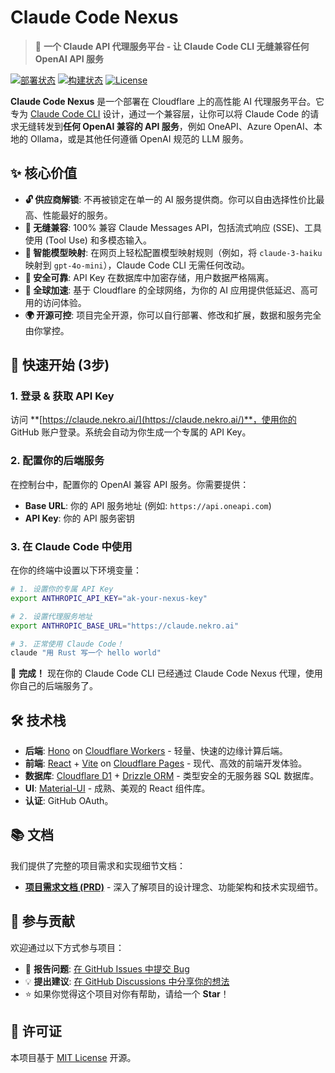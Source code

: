 # Claude Code Nexus

> 🤖 **一个 Claude API 代理服务平台 - 让 Claude Code CLI 无缝兼容任何 OpenAI API 服务**

[![部署状态](https://img.shields.io/badge/部署-在线-brightgreen)](https://claude.nekro.ai/) [![构建状态](https://img.shields.io/github/actions/workflow/status/KroMiose/claude-code-nexus/deploy.yml?branch=main)](https://github.com/KroMiose/claude-code-nexus/actions) [![License](https://img.shields.io/badge/license-MIT-blue.svg)](./LICENSE)

**Claude Code Nexus** 是一个部署在 Cloudflare 上的高性能 AI 代理服务平台。它专为 [Claude Code CLI](https://github.com/claude-code/cli) 设计，通过一个兼容层，让你可以将 Claude Code 的请求无缝转发到**任何 OpenAI 兼容的 API 服务**，例如 OneAPI、Azure OpenAI、本地的 Ollama，或是其他任何遵循 OpenAI 规范的 LLM 服务。

## ✨ 核心价值

- **🔓 供应商解锁**: 不再被锁定在单一的 AI 服务提供商。你可以自由选择性价比最高、性能最好的服务。
- **🔌 无缝兼容**: 100% 兼容 Claude Messages API，包括流式响应 (SSE)、工具使用 (Tool Use) 和多模态输入。
- **🎯 智能模型映射**: 在网页上轻松配置模型映射规则（例如，将 `claude-3-haiku` 映射到 `gpt-4o-mini`），Claude Code CLI 无需任何改动。
- **🔐 安全可靠**: API Key 在数据库中加密存储，用户数据严格隔离。
- **🚀 全球加速**: 基于 Cloudflare 的全球网络，为你的 AI 应用提供低延迟、高可用的访问体验。
- **🌍 开源可控**: 项目完全开源，你可以自行部署、修改和扩展，数据和服务完全由你掌控。

## 🚀 快速开始 (3步)

### 1. 登录 & 获取 API Key

访问 **[https://claude.nekro.ai/](https://claude.nekro.ai/)**，使用你的 GitHub 账户登录。系统会自动为你生成一个专属的 API Key。

### 2. 配置你的后端服务

在控制台中，配置你的 OpenAI 兼容 API 服务。你需要提供：

- **Base URL**: 你的 API 服务地址 (例如: `https://api.oneapi.com`)
- **API Key**: 你的 API 服务密钥

### 3. 在 Claude Code 中使用

在你的终端中设置以下环境变量：

```bash
# 1. 设置你的专属 API Key
export ANTHROPIC_API_KEY="ak-your-nexus-key"

# 2. 设置代理服务地址
export ANTHROPIC_BASE_URL="https://claude.nekro.ai"

# 3. 正常使用 Claude Code！
claude "用 Rust 写一个 hello world"
```

🎉 **完成！** 现在你的 Claude Code CLI 已经通过 Claude Code Nexus 代理，使用你自己的后端服务了。

## 🛠️ 技术栈

- **后端**: [Hono](https://hono.dev/) on [Cloudflare Workers](https://workers.cloudflare.com/) - 轻量、快速的边缘计算后端。
- **前端**: [React](https://react.dev/) + [Vite](https://vitejs.dev/) on [Cloudflare Pages](https://pages.cloudflare.com/) - 现代、高效的前端开发体验。
- **数据库**: [Cloudflare D1](https://developers.cloudflare.com/d1/) + [Drizzle ORM](https://orm.drizzle.team/) - 类型安全的无服务器 SQL 数据库。
- **UI**: [Material-UI](https://mui.com/) - 成熟、美观的 React 组件库。
- **认证**: GitHub OAuth。

## 📚 文档

我们提供了完整的项目需求和实现细节文档：

- [**项目需求文档 (PRD)**](./REQUIREMENTS.md) - 深入了解项目的设计理念、功能架构和技术实现细节。

## 🤝 参与贡献

欢迎通过以下方式参与项目：

- 🐛 **报告问题**: [在 GitHub Issues 中提交 Bug](https://github.com/KroMiose/claude-code-nexus/issues)
- 💡 **提出建议**: [在 GitHub Discussions 中分享你的想法](https://github.com/KroMiose/claude-code-nexus/discussions)
- ⭐ 如果你觉得这个项目对你有帮助，请给一个 **Star**！

## 📄 许可证

本项目基于 [MIT License](./LICENSE) 开源。
